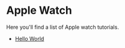 # Apple Watch

Here you'll find a list of Apple watch tutorials.

* [Hello World](https://github.com/dwyl/learn-apple-watch-development/issues/11)
